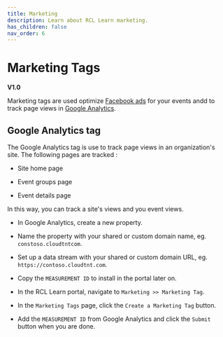 ```yaml
---
title: Marketing
description: Learn about RCL Learn marketing.
has_children: false
nav_order: 6
---
```


# Marketing Tags
**V1.0**

Marketing tags are used optimize [Facebook ads](https://www.facebook.com/business/tools/facebook-ads) for your events andd to track page views in [Google Analytics](https://marketingplatform.google.com/about/analytics/).

## Google Analytics tag

The Google Analytics tag is use to track page views in an organization's site. The following pages are tracked :

- Site home page

- Event groups page

- Event details page

In this way, you can track a site's views and you event views.

- In Google Analytics, create a new property.

- Name the property with your shared or custom domain name, eg. ``constoso.cloudtntcom``.

- Set up a data stream with your shared or custom domain URL, eg. ``https://contoso.cloudtnt.com``.

- Copy the ``MEASUREMENT ID`` to install in the portal later on.

- In the RCL Learn portal, navigate to ``Marketing >> Marketing Tag``.

- In the ``Marketing Tags`` page, click the ``Create a Marketing Tag`` button.

- Add the ``MEASUREMENT ID`` from Google Analytics and click the ``Submit`` button when you are done.